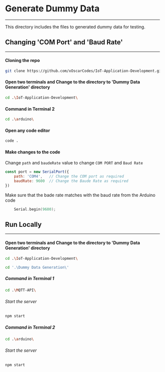 # Generate Dummy Data
---
This directory includes the files to generated dummy data for testing.

## Changing 'COM Port' and 'Baud Rate'
---
#### Cloning the repo
```bash 
git clone https://github.com/xOscarCodes/IoT-Application-Development.git
```

#### Open two terminals and Change to the directory to 'Dummy Data Generation' directory 
```bash
cd .\IoT-Application-Development\
```

#### Command in Terminal 2
```bash
cd .\arduino\
```

#### Open any code editor 
```bash
code .
```

#### Make changes to the code
Change `path`  and `baudeRate` value to change `COM PORT` and `Baud Rate`  
```javascript
const port = new SerialPort({
    path: 'COM4',   // Change the COM port as required 
    baudRate: 9600  // Change the Baude Rate as required
})
```

Make sure that the bade rate matches with the baud rate from the Arduino code
```c++
	Serial.begin(9600);
```

## Run Locally
---

#### Open two terminals and Change to the directory to 'Dummy Data Generation' directory 
```bash
cd .\IoT-Application-Development\
```

```bash
cd '.\Dummy Data Generation\'
```
 
##### Command in Terminal 1
```bash
cd .\MQTT-API\
```

###### Start the server
```bash 
npm start
```

##### Command in Terminal 2
```bash
cd .\arduino\
```

###### Start the server
```bash
npm start
```
